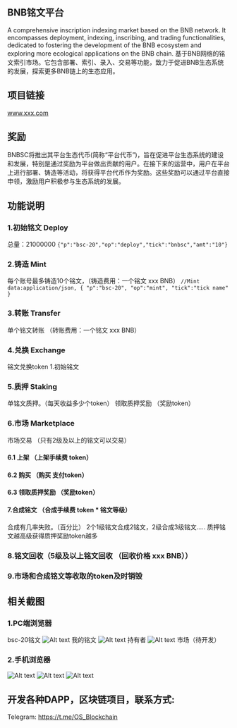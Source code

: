 ## BNB铭文平台
A comprehensive inscription indexing market based on the BNB network. It encompasses deployment, indexing, inscribing, and trading functionalities, dedicated to fostering the development of the BNB ecosystem and exploring more ecological applications on the BNB chain. 基于BNB网络的铭文索引市场。它包含部署、索引、录入、交易等功能，致力于促进BNB生态系统的发展，探索更多BNB链上的生态应用。
## 项目链接
www.xxx.com
## 奖励
BNBSC将推出其平台生态代币(简称“平台代币”)，旨在促进平台生态系统的建设和发展，特别是通过奖励为平台做出贡献的用户。在接下来的运营中，用户在平台上进行部署、铸造等活动，将获得平台代币作为奖励。这些奖励可以通过平台直接申领，激励用户积极参与生态系统的发展。
## 功能说明

### 1.初始铭文 Deploy
总量：21000000
`
{"p":"bsc-20","op":"deploy","tick":"bnbsc","amt":"10"}
`
### 2.铸造 Mint
每个账号最多铸造10个铭文，（铸造费用：一个铭文 xxx BNB）
`
//Mint
data:application/json,
{
    "p":"bsc-20",
    "op":"mint",
    "tick":"tick name"
}
`
### 3.转账 Transfer
单个铭文转账 （转账费用：一个铭文 xxx BNB）
### 4.兑换 Exchange
铭文兑换token
1.初始铭文
### 5.质押 Staking
单铭文质押。（每天收益多少个token）
领取质押奖励 （奖励token）
### 6.市场 Marketplace
市场交易 （只有2级及以上的铭文可以交易）
#### 6.1 上架 （上架手续费 token）
#### 6.2 购买 （购买 支付token）
#### 6.3 领取质押奖励 （奖励token）

#### 7.合成铭文 （合成手续费 token * 铭文等级）
合成有几率失败。（百分比）
2个1级铭文合成2铭文，2级合成3级铭文.....
质押铭文越高级获得质押奖励token越多

### 8.铭文回收（5级及以上铭文回收 （回收价格 xxx BNB））

### 9.市场和合成铭文等收取的token及时销毁

## 相关截图
### 1.PC端浏览器
bsc-20铭文
![Alt text](./img/bsc-20.png)
我的铭文
![Alt text](./img/inscriptions.jpg)
持有者
![Alt text](./img/holders.jpg)
市场（待开发）
### 2.手机浏览器
![Alt text](./img/bsc-20-mobile.jpg)
![Alt text](./img/inscriptions-mobile.jpg)
![Alt text](./img/holders-mobile.jpg)
## 开发各种DAPP，区块链项目，联系方式:
Telegram: https://t.me/OS_Blockchain